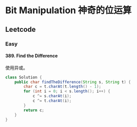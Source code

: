 # Bit Manipulation 神奇的位运算
## Leetcode
### Easy
#### 389. Find the Difference
使用异或。
```java
class Solution {
    public char findTheDifference(String s, String t) {
        char c = t.charAt(t.length() - 1);
        for (int i = 0; i < s.length(); i++) {
            c ^= s.charAt(i);
            c ^= t.charAt(i);
        }
        return c;
    }
}
``` 